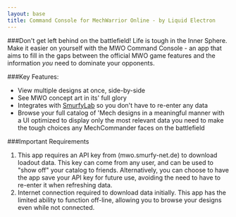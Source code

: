 ```yaml
---
layout: base
title: Command Console for MechWarrior Online - by Liquid Electron
---
```


###Don't get left behind on the battlefield!
Life is tough in the Inner Sphere. Make it easier on yourself with the MWO Command Console - an app that aims to fill in the gaps between the official MWO game features and the information *you* need to dominate your opponents.

###Key Features:
* View multiple designs at once, side-by-side
* See MWO concept art in its' full glory
* Integrates with [SmurfyLab](http://mwo.smurfy-net.de) so you don't have to re-enter any data
* Browse your full catalog of 'Mech designs in a meaningful manner with a UI optimized to display only the most relevant data you need to make the tough choices any MechCommander faces on the battlefield

###Important Requirements
1. This app requires an API key from (mwo.smurfy-net.de) to download loadout data. This key can come from any user, and can be used to "show off" your catalog to friends. Alternatively, you can choose to have the app save your API key for future use, avoiding the need to have to re-enter it when refreshing data.
2. Internet connection required to download data initially. This app has the limited ability to function off-line, allowing you to browse your designs even while not connected.









